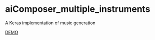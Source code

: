 # aiComposer_multiple_instruments

A Keras implementation of music generation

[DEMO](https://www.youtube.com/watch?v=VLamjodzv5k)

